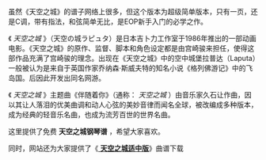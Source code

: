 

虽然《天空之城》的谱子网络上很多，但这个版本为超级简单版本，只有一页，还是C调，带有指法，和弦简单无比，是EOP新手入门的必学之作。  
  
《 _天空之城_
》（天空の城ラピュタ）是日本吉卜力工作室于1986年推出的一部动画电影。《天空之城》的原作、监督、脚本和角色设定都是由宫崎骏来担任，使得这部作品充满了宫崎骏的理念。出现在《天空之城》中的空中城堡拉普达（Laputa）一般被认为是来自于英国作家乔纳森·斯威夫特的知名小说《格列佛游记》中的飞岛国。后因此开发出同名网游。  
  
《 _天空之城_ 》主题曲《伴随着你》（通称： _天空之城_
）由音乐家久石让作曲，因以其让人落泪的优美曲调和动人心弦的美妙音律而闻名全球，被改编成多种版本，成为经典的轻音乐名曲，也成为流芳百世的世界名曲。  
  
这里提供了免费 **天空之城钢琴谱** ，希望大家喜欢。

同时，网站还为大家提供了《[ **天空之城适中版**](Music-1727-天空之城适中版-EOP教学曲.html "天空之城适中版")》曲谱下载

